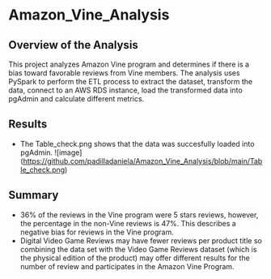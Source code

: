 # Amazon_Vine_Analysis

## Overview of the Analysis

This project analyzes Amazon Vine program and determines if there is a bias toward favorable reviews from Vine members.
The analysis uses PySpark to perform the ETL process to extract the dataset, transform the data, connect to an AWS RDS instance, load the transformed data into pgAdmin and calculate different metrics.


## Results
- The Table_check.png shows that the data was succesfully loaded into pgAdmin.
![image] (https://github.com/padilladaniela/Amazon_Vine_Analysis/blob/main/Table_check.png)

## Summary

- 36% of the reviews in the Vine program were 5 stars reviews, however, the percentage in the non-Vine reviews is 47%. This describes a negative bias for reviews in the Vine program.
- Digital Video Game Reviews may have fewer reviews per product title so combining the data set with the Video Game Reviews dataset (which is the physical edition of the product) may offer different results for the number of review and participates in the Amazon Vine Program.
